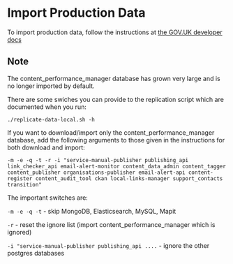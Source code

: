 # Import Production Data

To import production data, follow the instructions at
[the GOV.UK developer docs](https://docs.publishing.service.gov.uk/manual/get-started.html#8-import-production-data)

## Note

The content_performance_manager database has grown very large and is
no longer imported by default.

There are some swiches you can provide to the replication script which
are documented when you run:

```
./replicate-data-local.sh -h
```

If you want to download/import only the content_performance_manager
database, add the following arguments to those given in the
instructions for both download and import:

```
-m -e -q -t -r -i "service-manual-publisher publishing_api link_checker_api email-alert-monitor content_data_admin content_tagger content_publisher organisations-publisher email-alert-api content-register content_audit_tool ckan local-links-manager support_contacts transition"
```

The important switches are:

`-m -e -q -t` - skip MongoDB, Elasticsearch, MySQL, Mapit

`-r` - reset the ignore list (import content_performance_manager which is ignored)

`-i "service-manual-publisher publishing_api ....` - ignore the other postgres databases
